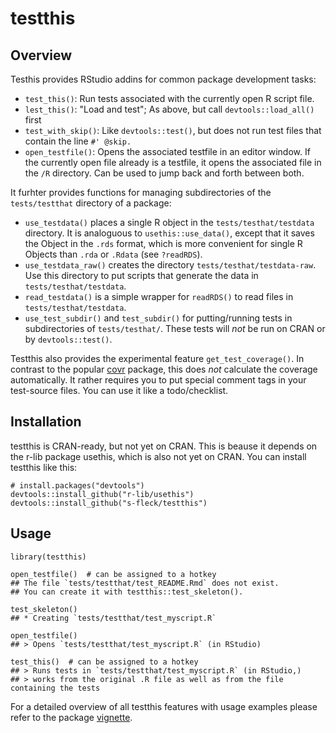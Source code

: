 
testthis
========

Overview
--------

Testhis provides RStudio addins for common package development tasks:

-   `test_this()`: Run tests associated with the currently open R script file.
-   `lest_this()`: "Load and test"; As above, but call `devtools::load_all()` first
-   `test_with_skip()`: Like `devtools::test()`, but does not run test files that contain the line `#' @skip.`
-   `open_testfile()`: Opens the associated testfile in an editor window. If the currently open file already is a testfile, it opens the associated file in the `/R` directory. Can be used to jump back and forth between both.

It furhter provides functions for managing subdirectories of the `tests/testthat` directory of a package:

-   `use_testdata()` places a single R object in the `tests/testhat/testdata` directory. It is analoguous to `usethis::use_data()`, except that it saves the Object in the `.rds` format, which is more convenient for single R Objects than `.rda` or `.Rdata` (see `?readRDS`).
-   `use_testdata_raw()` creates the directory `tests/testhat/testdata-raw`. Use this directory to put scripts that generate the data in `tests/testhat/testdata`.
-   `read_testdata()` is a simple wrapper for `readRDS()` to read files in `tests/testhat/testdata`.
-   `use_test_subdir()` and `test_subdir()` for putting/running tests in subdirectories of `tests/testhat/`. These tests will *not* be run on CRAN or by `devtools::test()`.

Testthis also provides the experimental feature `get_test_coverage()`. In contrast to the popular [covr](https://github.com/r-lib/covr) package, this does *not* calculate the coverage automatically. It rather requires you to put special comment tags in your test-source files. You can use it like a todo/checklist.

Installation
------------

testthis is CRAN-ready, but not yet on CRAN. This is beause it depends on the r-lib package usethis, which is also not yet on CRAN. You can install testthis like this:

    # install.packages("devtools")
    devtools::install_github("r-lib/usethis")
    devtools::install_github("s-fleck/testthis")

Usage
-----


    library(testthis)

    open_testfile()  # can be assigned to a hotkey
    ## The file `tests/testthat/test_README.Rmd` does not exist. 
    ## You can create it with testthis::test_skeleton().

    test_skeleton()
    ## * Creating `tests/testthat/test_myscript.R`

    open_testfile()
    ## > Opens `tests/testthat/test_myscript.R` (in RStudio)

    test_this()  # can be assigned to a hotkey
    ## > Runs tests in `tests/testthat/test_myscript.R` (in RStudio,)
    ## > works from the original .R file as well as from the file containing the tests

For a detailed overview of all testthis features with usage examples please refer to the package [vignette](http://rpubs.com/hoelk/testthis).
